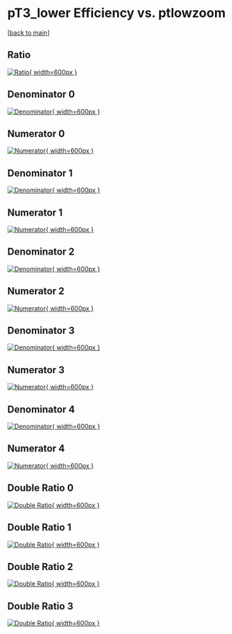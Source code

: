 # pT3_lower Efficiency vs. ptlowzoom

[[back to main](./)]



## Ratio

[![Ratio](../mtv/var/pT3_lower_base_321_0_eff_ptlowzoom.png){ width=600px }](../mtv/var/pT3_lower_base_321_0_eff_ptlowzoom.pdf)

## Denominator 0

[![Denominator](../mtv/den/pT3_lower_base_321_0_eff_ptlowzoom_den0.png){ width=600px }](../mtv/den/pT3_lower_base_321_0_eff_ptlowzoom_den0.pdf)

## Numerator 0

[![Numerator](../mtv/num/pT3_lower_base_321_0_eff_ptlowzoom_num0.png){ width=600px }](../mtv/num/pT3_lower_base_321_0_eff_ptlowzoom_num0.pdf)

## Denominator 1

[![Denominator](../mtv/den/pT3_lower_base_321_0_eff_ptlowzoom_den1.png){ width=600px }](../mtv/den/pT3_lower_base_321_0_eff_ptlowzoom_den1.pdf)

## Numerator 1

[![Numerator](../mtv/num/pT3_lower_base_321_0_eff_ptlowzoom_num1.png){ width=600px }](../mtv/num/pT3_lower_base_321_0_eff_ptlowzoom_num1.pdf)

## Denominator 2

[![Denominator](../mtv/den/pT3_lower_base_321_0_eff_ptlowzoom_den2.png){ width=600px }](../mtv/den/pT3_lower_base_321_0_eff_ptlowzoom_den2.pdf)

## Numerator 2

[![Numerator](../mtv/num/pT3_lower_base_321_0_eff_ptlowzoom_num2.png){ width=600px }](../mtv/num/pT3_lower_base_321_0_eff_ptlowzoom_num2.pdf)

## Denominator 3

[![Denominator](../mtv/den/pT3_lower_base_321_0_eff_ptlowzoom_den3.png){ width=600px }](../mtv/den/pT3_lower_base_321_0_eff_ptlowzoom_den3.pdf)

## Numerator 3

[![Numerator](../mtv/num/pT3_lower_base_321_0_eff_ptlowzoom_num3.png){ width=600px }](../mtv/num/pT3_lower_base_321_0_eff_ptlowzoom_num3.pdf)

## Denominator 4

[![Denominator](../mtv/den/pT3_lower_base_321_0_eff_ptlowzoom_den4.png){ width=600px }](../mtv/den/pT3_lower_base_321_0_eff_ptlowzoom_den4.pdf)

## Numerator 4

[![Numerator](../mtv/num/pT3_lower_base_321_0_eff_ptlowzoom_num4.png){ width=600px }](../mtv/num/pT3_lower_base_321_0_eff_ptlowzoom_num4.pdf)

## Double Ratio 0

[![Double Ratio](../mtv/ratio/pT3_lower_base_321_0_eff_ptlowzoom_ratio0.png){ width=600px }](../mtv/ratio/pT3_lower_base_321_0_eff_ptlowzoom_ratio0.pdf)

## Double Ratio 1

[![Double Ratio](../mtv/ratio/pT3_lower_base_321_0_eff_ptlowzoom_ratio1.png){ width=600px }](../mtv/ratio/pT3_lower_base_321_0_eff_ptlowzoom_ratio1.pdf)

## Double Ratio 2

[![Double Ratio](../mtv/ratio/pT3_lower_base_321_0_eff_ptlowzoom_ratio2.png){ width=600px }](../mtv/ratio/pT3_lower_base_321_0_eff_ptlowzoom_ratio2.pdf)

## Double Ratio 3

[![Double Ratio](../mtv/ratio/pT3_lower_base_321_0_eff_ptlowzoom_ratio3.png){ width=600px }](../mtv/ratio/pT3_lower_base_321_0_eff_ptlowzoom_ratio3.pdf)

